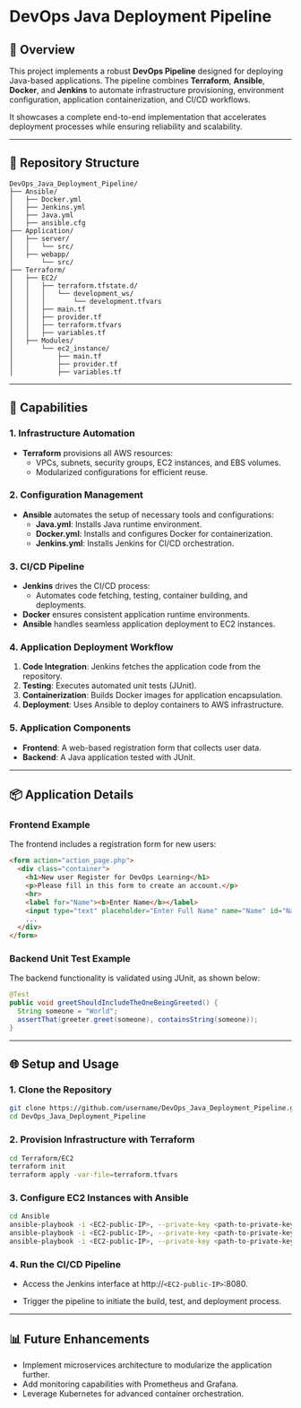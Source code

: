 # **DevOps Java Deployment Pipeline**

## 📖 **Overview**
This project implements a robust **DevOps Pipeline** designed for deploying Java-based applications. The pipeline combines **Terraform**, **Ansible**, **Docker**, and **Jenkins** to automate infrastructure provisioning, environment configuration, application containerization, and CI/CD workflows.

It showcases a complete end-to-end implementation that accelerates deployment processes while ensuring reliability and scalability.

---

## 📂 **Repository Structure**

```plaintext
DevOps_Java_Deployment_Pipeline/
├── Ansible/
│   ├── Docker.yml
│   ├── Jenkins.yml
│   ├── Java.yml
│   ├── ansible.cfg
├── Application/
│   ├── server/
│   │   └── src/
│   ├── webapp/
│       └── src/
├── Terraform/
│   ├── EC2/
│   │   ├── terraform.tfstate.d/
│   │   │   └── development_ws/
│   │   │       └── development.tfvars
│   │   ├── main.tf
│   │   ├── provider.tf
│   │   ├── terraform.tfvars
│   │   ├── variables.tf
│   ├── Modules/
│       └── ec2_instance/
│           ├── main.tf
│           ├── provider.tf
│           ├── variables.tf
```


---


## 🚀 **Capabilities**

### **1. Infrastructure Automation**
- **Terraform** provisions all AWS resources:
  - VPCs, subnets, security groups, EC2 instances, and EBS volumes.
  - Modularized configurations for efficient reuse.

### **2. Configuration Management**
- **Ansible** automates the setup of necessary tools and configurations:
  - **Java.yml**: Installs Java runtime environment.
  - **Docker.yml**: Installs and configures Docker for containerization.
  - **Jenkins.yml**: Installs Jenkins for CI/CD orchestration.

### **3. CI/CD Pipeline**
- **Jenkins** drives the CI/CD process:
  - Automates code fetching, testing, container building, and deployments.
- **Docker** ensures consistent application runtime environments.
- **Ansible** handles seamless application deployment to EC2 instances.

### **4. Application Deployment Workflow**
1. **Code Integration**: Jenkins fetches the application code from the repository.
2. **Testing**: Executes automated unit tests (JUnit).
3. **Containerization**: Builds Docker images for application encapsulation.
4. **Deployment**: Uses Ansible to deploy containers to AWS infrastructure.

### **5. Application Components**
- **Frontend**: A web-based registration form that collects user data.
- **Backend**: A Java application tested with JUnit.

---

## 📦 Application Details

### Frontend Example
The frontend includes a registration form for new users:

```html
<form action="action_page.php">
  <div class="container">
    <h1>New user Register for DevOps Learning</h1>
    <p>Please fill in this form to create an account.</p>
    <hr>
    <label for="Name"><b>Enter Name</b></label>
    <input type="text" placeholder="Enter Full Name" name="Name" id="Name" required>
    ...
  </div>
</form>
```

### Backend Unit Test Example
The backend functionality is validated using JUnit, as shown below:

```java
@Test
public void greetShouldIncludeTheOneBeingGreeted() {
  String someone = "World";
  assertThat(greeter.greet(someone), containsString(someone));
}
```


---

## 🌐 Setup and Usage

### 1. Clone the Repository
```bash
git clone https://github.com/username/DevOps_Java_Deployment_Pipeline.git
cd DevOps_Java_Deployment_Pipeline
```

### 2. Provision Infrastructure with Terraform
```bash
cd Terraform/EC2
terraform init
terraform apply -var-file=terraform.tfvars
```

### 3. Configure EC2 Instances with Ansible
```bash
cd Ansible
ansible-playbook -i <EC2-public-IP>, --private-key <path-to-private-key> Java.yml
ansible-playbook -i <EC2-public-IP>, --private-key <path-to-private-key> Docker.yml
ansible-playbook -i <EC2-public-IP>, --private-key <path-to-private-key> Jenkins.yml
```


### 4. Run the CI/CD Pipeline

- Access the Jenkins interface at http://`<EC2-public-IP>`:8080.

- Trigger the pipeline to initiate the build, test, and deployment process.


---

## 📊 Future Enhancements
- Implement microservices architecture to modularize the application further.
- Add monitoring capabilities with Prometheus and Grafana.
- Leverage Kubernetes for advanced container orchestration.